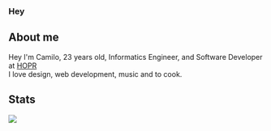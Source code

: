### Hey 

## About me
Hey I'm Camilo, 23 years old, Informatics Engineer, and Software Developer at [HOPR](https://github.com/hoprnet)<br/>
I love design, web development, music and to cook.

## Stats
<a href="https://github.com/anuraghazra/github-readme-stats">
  <img align="center" src="https://github-readme-stats.vercel.app/api?username=camilovegag&show_icons=true&count_private=true)" />
</a>
